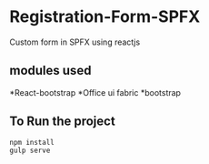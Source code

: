 # Registration-Form-SPFX
Custom form in SPFX using reactjs

## modules used
*React-bootstrap
*Office ui fabric
*bootstrap

## To Run the project
```
npm install
gulp serve
```
